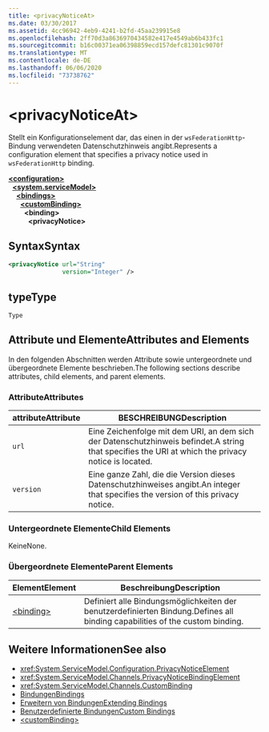 ```yaml
---
title: <privacyNoticeAt>
ms.date: 03/30/2017
ms.assetid: 4cc96942-4eb9-4241-b2fd-45aa239915e8
ms.openlocfilehash: 2ff70d3a8636970434582e417e4549ab6b433fc1
ms.sourcegitcommit: b16c00371ea06398859ecd157defc81301c9070f
ms.translationtype: MT
ms.contentlocale: de-DE
ms.lasthandoff: 06/06/2020
ms.locfileid: "73738762"
---
```

# \<privacyNoticeAt>
<span data-ttu-id="a2f6e-101">Stellt ein Konfigurationselement dar, das einen in der `wsFederationHttp`-Bindung verwendeten Datenschutzhinweis angibt.</span><span class="sxs-lookup"><span data-stu-id="a2f6e-101">Represents a configuration element that specifies a privacy notice used in `wsFederationHttp` binding.</span></span>  
  
[**\<configuration>**](../configuration-element.md)\
&nbsp;&nbsp;[**\<system.serviceModel>**](system-servicemodel.md)\
&nbsp;&nbsp;&nbsp;&nbsp;[**\<bindings>**](bindings.md)\
&nbsp;&nbsp;&nbsp;&nbsp;&nbsp;&nbsp;[**\<customBinding>**](custombinding.md)\
&nbsp;&nbsp;&nbsp;&nbsp;&nbsp;&nbsp;&nbsp;&nbsp;**\<binding>**\
&nbsp;&nbsp;&nbsp;&nbsp;&nbsp;&nbsp;&nbsp;&nbsp;&nbsp;&nbsp;**\<privacyNotice>**  
  
## <a name="syntax"></a><span data-ttu-id="a2f6e-102">Syntax</span><span class="sxs-lookup"><span data-stu-id="a2f6e-102">Syntax</span></span>  
  
```xml  
<privacyNotice url="String"
               version="Integer" />
```  
  
## <a name="type"></a><span data-ttu-id="a2f6e-103">type</span><span class="sxs-lookup"><span data-stu-id="a2f6e-103">Type</span></span>  
 `Type`  
  
## <a name="attributes-and-elements"></a><span data-ttu-id="a2f6e-104">Attribute und Elemente</span><span class="sxs-lookup"><span data-stu-id="a2f6e-104">Attributes and Elements</span></span>  
 <span data-ttu-id="a2f6e-105">In den folgenden Abschnitten werden Attribute sowie untergeordnete und übergeordnete Elemente beschrieben.</span><span class="sxs-lookup"><span data-stu-id="a2f6e-105">The following sections describe attributes, child elements, and parent elements.</span></span>  
  
### <a name="attributes"></a><span data-ttu-id="a2f6e-106">Attribute</span><span class="sxs-lookup"><span data-stu-id="a2f6e-106">Attributes</span></span>  
  
|<span data-ttu-id="a2f6e-107">attribute</span><span class="sxs-lookup"><span data-stu-id="a2f6e-107">Attribute</span></span>|<span data-ttu-id="a2f6e-108">BESCHREIBUNG</span><span class="sxs-lookup"><span data-stu-id="a2f6e-108">Description</span></span>|  
|---------------|-----------------|  
|`url`|<span data-ttu-id="a2f6e-109">Eine Zeichenfolge mit dem URI, an dem sich der Datenschutzhinweis befindet.</span><span class="sxs-lookup"><span data-stu-id="a2f6e-109">A string that specifies the URI at which the privacy notice is located.</span></span>|  
|`version`|<span data-ttu-id="a2f6e-110">Eine ganze Zahl, die die Version dieses Datenschutzhinweises angibt.</span><span class="sxs-lookup"><span data-stu-id="a2f6e-110">An integer that specifies the version of this privacy notice.</span></span>|  
  
### <a name="child-elements"></a><span data-ttu-id="a2f6e-111">Untergeordnete Elemente</span><span class="sxs-lookup"><span data-stu-id="a2f6e-111">Child Elements</span></span>  
 <span data-ttu-id="a2f6e-112">Keine</span><span class="sxs-lookup"><span data-stu-id="a2f6e-112">None.</span></span>  
  
### <a name="parent-elements"></a><span data-ttu-id="a2f6e-113">Übergeordnete Elemente</span><span class="sxs-lookup"><span data-stu-id="a2f6e-113">Parent Elements</span></span>  
  
|<span data-ttu-id="a2f6e-114">Element</span><span class="sxs-lookup"><span data-stu-id="a2f6e-114">Element</span></span>|<span data-ttu-id="a2f6e-115">Beschreibung</span><span class="sxs-lookup"><span data-stu-id="a2f6e-115">Description</span></span>|  
|-------------|-----------------|  
|[\<binding>](bindings.md)|<span data-ttu-id="a2f6e-116">Definiert alle Bindungsmöglichkeiten der benutzerdefinierten Bindung.</span><span class="sxs-lookup"><span data-stu-id="a2f6e-116">Defines all binding capabilities of the custom binding.</span></span>|  
  
## <a name="see-also"></a><span data-ttu-id="a2f6e-117">Weitere Informationen</span><span class="sxs-lookup"><span data-stu-id="a2f6e-117">See also</span></span>

- <xref:System.ServiceModel.Configuration.PrivacyNoticeElement>
- <xref:System.ServiceModel.Channels.PrivacyNoticeBindingElement>
- <xref:System.ServiceModel.Channels.CustomBinding>
- [<span data-ttu-id="a2f6e-118">Bindungen</span><span class="sxs-lookup"><span data-stu-id="a2f6e-118">Bindings</span></span>](../../../wcf/bindings.md)
- [<span data-ttu-id="a2f6e-119">Erweitern von Bindungen</span><span class="sxs-lookup"><span data-stu-id="a2f6e-119">Extending Bindings</span></span>](../../../wcf/extending/extending-bindings.md)
- [<span data-ttu-id="a2f6e-120">Benutzerdefinierte Bindungen</span><span class="sxs-lookup"><span data-stu-id="a2f6e-120">Custom Bindings</span></span>](../../../wcf/extending/custom-bindings.md)
- [\<customBinding>](custombinding.md)
